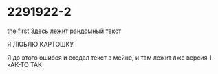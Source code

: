 # 2291922-2
the first
Здесь лежит рандомный текст

Я ЛЮБЛЮ КАРТОШКУ

Я до этого ошибся и создал текст в мейне, и там лежит лже версия 1
кАК-ТО ТАК
